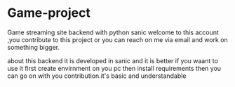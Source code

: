 # Game-project
Game streaming site backend with python sanic
welcome to this account ,you contribute to this project or you can reach on me via email and work on something bigger.

about this backend it is developed in sanic and it is better if you waant to use it first create envirnment on you pc then install requirements then you can go on with you contribution.it's basic and understandable
